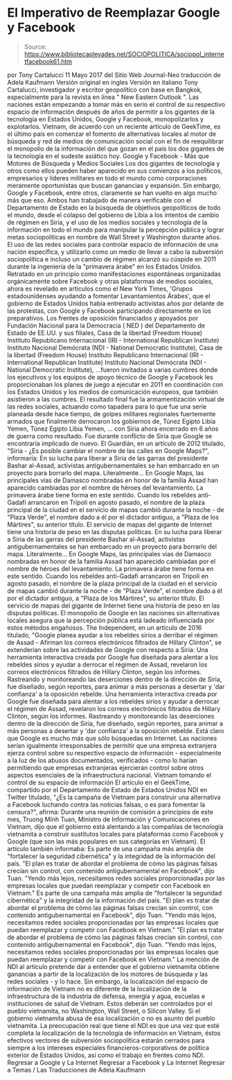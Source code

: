 # El Imperativo de Reemplazar Google y Facebook

> Source: https://www.bibliotecapleyades.net/SOCIOPOLITICA/sociopol_internetfacebook61.htm

por Tony Cartalucci 11 Mayo 2017
del Sitio Web Journal-Neo
traducción de Adela Kaufmann Versión original en ingles
Versión en italiano
Tony Cartalucci, investigador y escritor geopolítico con base en Bangkok, especialmente para la revista en línea " New Eastern Outlook ".
Las naciones están empezando a tomar más en serio el control de su respectivo espacio de información después de años de permitir a los gigantes de la tecnología en Estados Unidos, Google y Facebook, monopolizarlos y explotarlos.
Vietnam, de acuerdo con un reciente artículo de GeekTime, es el último país en comenzar el fomento de alternativas locales al motor de búsqueda y red de medios de comunicación social con el fin de reequilibrar el monopolio de la información del que gozan en el país los dos gigantes de la tecnología en el sudeste asiático hoy.
Google y Facebook - Más que Motores de Búsqueda y Medios Sociales Los dos gigantes de tecnología y otros como ellos pueden haber aparecido en sus comienzos a los políticos, empresarios y líderes militares en todo el mundo como corporaciones meramente oportunistas que buscan ganancias y expansión. Sin embargo, Google y Facebook, entre otros, claramente se han vuelto en algo mucho más que eso. Ambos han trabajado de manera verificable con el Departamento de Estado en la búsqueda de objetivos geopolíticos de todo el mundo, desde el colapso del gobierno de Libia a los intentos de cambio de régimen en Siria, y el uso de los medios sociales y tecnología de la información en todo el mundo para manipular la percepción pública y lograr metas sociopolíticas en nombre de Wall Street y Washington durante años. El uso de las redes sociales para controlar espacio de información de una nación específica, y utilizarlo como un medio de llevar a cabo la subversión sociopolítica e incluso un cambio de régimen alcanzó su cúspide en 2011 durante la ingeniería de la "primavera árabe" en los Estados Unidos.
Retratado en un principio como manifestaciones espontáneas organizadas orgánicamente sobre Facebook y otras plataformas de medios sociales, ahora es revelado en artículos como el New York Times, 'Grupos estadounidenses ayudando a fomentar Levantamientos Árabes', que el gobierno de Estados Unidos había entrenado activistas años por delante de las protestas, con Google y Facebook participando directamente en los preparativos.
Los frentes de oposición financiados y apoyados por Fundación Nacional para la Democracia ( NED ) del Departamento de Estado de EE.UU. y sus filiales,
Casa de la libertad (Freedom House) Instituto Republicano Internacional (IRI - International Republican Institute) Instituto Nacional Demócrata (NDI - National Democratic Institute),
Casa de la libertad (Freedom House)
Instituto Republicano Internacional (IRI - International Republican Institute)
Instituto Nacional Demócrata (NDI - National Democratic Institute),
...fueron invitados a varias cumbres donde los ejecutivos y los equipos de apoyo técnico de Google y Facebook les proporcionaban los planes de juego a ejecutar en 2011 en coordinación con los Estados Unidos y los medios de comunicación europeos, que también asistieron a las cumbres.
El resultado final fue la armamentización virtual de las redes sociales, actuando como tapadera para lo que fue una serie planeada desde hace tiempo, de golpes militares regionales fuertemente armados que finalmente derrocaron los gobiernos de,
Túnez Egipto Libia Yemen,
Túnez
Egipto
Libia
Yemen,
... con Siria ahora encerrado en 6 años de guerra como resultado.
Fue durante conflicto de Siria que Google se encontraría implicado de nuevo.
El Guardián, en un artículo de 2012 titulado, "Siria - ¿Es posible cambiar el nombre de las calles en Google Maps?", informaría:
En su lucha para liberar a Siria de las garras del presidente Bashar al-Assad, activistas antigubernamentales se han embarcado en un proyecto para borrarlo del mapa. Literalmente... En Google Maps, las principales vías de Damasco nombradas en honor de la familia Assad han aparecido cambiadas por el nombre de héroes del levantamiento. La primavera árabe tiene forma en este sentido. Cuando los rebeldes anti-Gadafi arrancaron en Trípoli en agosto pasado, el nombre de la plaza principal de la ciudad en el servicio de mapas cambió durante la noche - de "Plaza Verde", el nombre dado a él por el dictador antiguo, a "Plaza de los Mártires", su anterior título. El servicio de mapas del gigante de Internet tiene una historia de peso en las disputas políticas.
En su lucha para liberar a Siria de las garras del presidente Bashar al-Assad, activistas antigubernamentales se han embarcado en un proyecto para borrarlo del mapa. Literalmente...
En Google Maps, las principales vías de Damasco nombradas en honor de la familia Assad han aparecido cambiadas por el nombre de héroes del levantamiento. La primavera árabe tiene forma en este sentido.
Cuando los rebeldes anti-Gadafi arrancaron en Trípoli en agosto pasado, el nombre de la plaza principal de la ciudad en el servicio de mapas cambió durante la noche - de "Plaza Verde", el nombre dado a él por el dictador antiguo, a "Plaza de los Mártires", su anterior título.
El servicio de mapas del gigante de Internet tiene una historia de peso en las disputas políticas.
El monopolio de Google en las naciones sin alternativas locales asegura que la percepción pública está ladeado influenciada por estos métodos engañosos.
The Independent, en un artículo de 2016 titulado, "Google planea ayudar a los rebeldes sirios a derribar el régimen de Assad - Afirman los correos electrónicos filtrados de Hillary Clinton", se extenderían sobre las actividades de Google con respecto a Siria:
Una herramienta interactiva creada por Google fue diseñada para alentar a los rebeldes sirios y ayudar a derrocar el régimen de Assad, revelaron los correos electrónicos filtrados de Hillary Clinton, según los informes. Rastreando y monitoreando las deserciones dentro de la dirección de Siria, fue diseñado, según reportes, para animar a más personas a desertar y 'dar confianza' a la oposición rebelde.
Una herramienta interactiva creada por Google fue diseñada para alentar a los rebeldes sirios y ayudar a derrocar el régimen de Assad, revelaron los correos electrónicos filtrados de Hillary Clinton, según los informes.
Rastreando y monitoreando las deserciones dentro de la dirección de Siria, fue diseñado, según reportes, para animar a más personas a desertar y 'dar confianza' a la oposición rebelde.
Está claro que Google es mucho más que sólo búsquedas en Internet.
Las naciones serían igualmente irresponsables de permitir que una empresa extranjera ejerza control sobre su respectivo espacio de información - especialmente a la luz de los abusos documentados, verificados - como lo harían permitiendo que empresas extranjeras ejercieran control sobre otros aspectos esenciales de la infraestructura nacional.
Vietnam tomando el control de su espacio de información
El artículo en el GeekTime, compartido por el Departamento de Estado de Estados Unidos NDI en Twitter titulado, "¿Es la campaña de Vietnam para construir una alternativa a Facebook luchando contra las noticias falsas, o es para fomentar la censura?", afirma:
Durante una reunión de comisión a principios de este mes, Truong Minh Tuan, Ministro de Información y Comunicaciones en Vietnam, dijo que el gobierno está alentando a las compañías de tecnología vietnamita a construir sustitutos locales para plataformas como Facebook y Google (que son las más populares en sus categorías en Vietnam).
El artículo también informaba:
Es parte de una campaña más amplia de "fortalecer la seguridad cibernética" y la integridad de la información del país. "El plan es tratar de abordar el problema de cómo las páginas falsas crecían sin control, con contenido antigubernamental en Facebook", dijo Tuan. "Yendo más lejos, necesitamos redes sociales proporcionadas por las empresas locales que puedan reemplazar y competir con Facebook en Vietnam."
Es parte de una campaña más amplia de "fortalecer la seguridad cibernética" y la integridad de la información del país.
"El plan es tratar de abordar el problema de cómo las páginas falsas crecían sin control, con contenido antigubernamental en Facebook", dijo Tuan. "Yendo más lejos, necesitamos redes sociales proporcionadas por las empresas locales que puedan reemplazar y competir con Facebook en Vietnam."
"El plan es tratar de abordar el problema de cómo las páginas falsas crecían sin control, con contenido antigubernamental en Facebook", dijo Tuan.
"Yendo más lejos, necesitamos redes sociales proporcionadas por las empresas locales que puedan reemplazar y competir con Facebook en Vietnam."
La mención de NDI al artículo pretende dar a entender que el gobierno vietnamita obtiene ganancias a partir de la localización de los motores de búsqueda y las redes sociales - y lo hace.
Sin embargo, la localización del espacio de información de Vietnam no es diferente de la localización de la infraestructura de la industria de defensa, energía y agua, escuelas e instituciones de salud de Vietnam.
Estos deberán ser controlados por el pueblo vietnamita, no Washington, Wall Street, o Silicon Valley. Si el gobierno vietnamita abusa de esa localización o no es asunto del pueblo vietnamita.
La preocupación real que tiene el NDI es que una vez que esté completa la localización de la tecnología de información en Vietnam, éstos efectivos vectores de subversión sociopolítica estarán cerrados para siempre a los intereses especiales financieros-corporativos de política exterior de Estados Unidos, así como el trabajo en frentes como NDI.
Regresar a Google y La Internet
Regresar a Facebook y La Internet
Regresar a Temas / Las Traducciones de Adela Kaufmann
